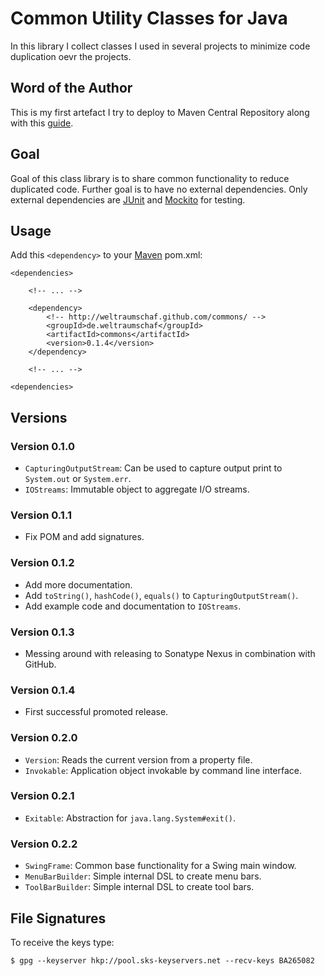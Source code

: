 # Common Utility Classes for Java

In this library I collect classes I used in several projects
to minimize code duplication oevr the projects.

## Word of the Author

This is my first artefact I try to deploy to Maven Central Repository
along with this [guide][1].

## Goal

Goal of this class library is to share common functionality to reduce duplicated
code. Further goal is to have no external dependencies. Only external dependencies
are [JUnit][3] and [Mockito][4] for testing.

## Usage

Add this <code>&lt;dependency&gt;</code> to your [Maven][2] pom.xml:

    <dependencies>

        <!-- ... -->

        <dependency>
            <!-- http://weltraumschaf.github.com/commons/ -->
            <groupId>de.weltraumschaf</groupId>
            <artifactId>commons</artifactId>
            <version>0.1.4</version>
        </dependency>

        <!-- ... -->

    <dependencies>

## Versions

### Version 0.1.0

- <code>CapturingOutputStream</code>: Can be used to capture output print
  to <code>System.out</code> or <code>System.err</code>.
- <code>IOStreams</code>: Immutable object to aggregate I/O streams.

### Version 0.1.1

- Fix POM and add signatures.

### Version 0.1.2

- Add more documentation.
- Add <code>toString()</code>, <code>hashCode()</code>, <code>equals()</code>
  to <code>CapturingOutputStream()</code>.
- Add example code and documentation to <code>IOStreams</code>.

### Version 0.1.3

- Messing around with releasing to Sonatype Nexus in combination with GitHub.

### Version 0.1.4

- First successful promoted release.

### Version 0.2.0

- <code>Version</code>: Reads the current version from a property file.
- <code>Invokable</code>: Application object invokable by command line interface.

### Version 0.2.1

- <code>Exitable</code>: Abstraction for <code>java.lang.System#exit()</code>.

### Version 0.2.2

- <code>SwingFrame</code>: Common base functionality for a Swing main window.
- <code>MenuBarBuilder</code>: Simple internal DSL to create menu bars.
- <code>ToolBarBuilder</code>: Simple internal DSL to create tool bars.

## File Signatures

To receive the keys type:

    $ gpg --keyserver hkp://pool.sks-keyservers.net --recv-keys BA265082

[1]: http://maven.apache.org/guides/mini/guide-central-repository-upload.html
[2]: http://maven.apache.org/
[3]: http://www.junit.org/
[4]: http://code.google.com/p/mockito/
